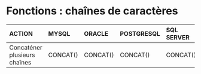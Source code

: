 # Fonctions : chaînes de caractères

|ACTION|MYSQL|ORACLE|POSTGRESQL|SQL SERVER|
|:--|:--|:--|:--|:--|
|Concaténer plusieurs chaînes|CONCAT()|CONCAT()|CONCAT()|CONCAT()|
